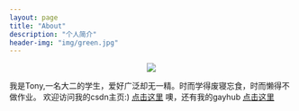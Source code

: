 ```yaml
---
layout: page
title: "About"
description: "个人简介"
header-img: "img/green.jpg"
---
```



<center>
    <p><img src="http://7xlfkx.com1.z0.glb.clouddn.com/white2.jpg" align="center"></p>
</center>

我是Tony,一名大二的学生，爱好广泛却无一精。时而学得废寝忘食，时而懒得不做作业。
欢迎访问我的csdn主页:) 
[点击这里](http://my.csdn.net/my/mycsdn)
噢，还有我的gayhub [点击这里](https://github.com/dogloving)





